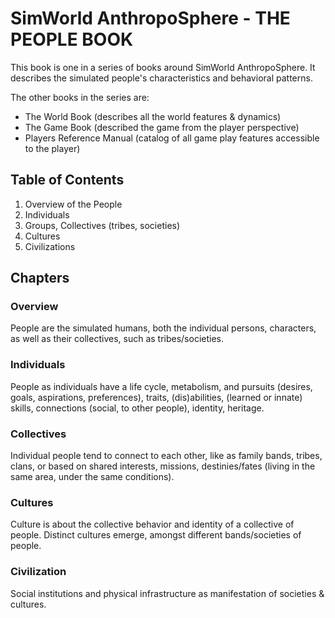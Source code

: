 # SimWorld AnthropoSphere - THE PEOPLE BOOK

This book is one in a series of books around SimWorld AnthropoSphere. 
It describes the simulated people's characteristics and behavioral patterns.

The other books in the series are:

- The World Book (describes all the world features & dynamics)
- The Game Book (described the game from the player perspective)
- Players Reference Manual (catalog of all game play features accessible to the player)

## Table of Contents ##
1. Overview of the People
2. Individuals
3. Groups, Collectives (tribes, societies)
4. Cultures
5. Civilizations

## Chapters ##

### Overview ###
People are the simulated humans, both the individual persons, characters, as well as their collectives, such as tribes/societies.

### Individuals ###
People as individuals have a life cycle, metabolism, and pursuits (desires, goals, aspirations, preferences), traits, (dis)abilities, (learned or innate) skills, connections (social, to other people), identity, heritage.

### Collectives ###
Individual people tend to connect to each other, like as family bands, tribes, clans, or based on shared interests, missions, destinies/fates (living in the same area, under the same conditions).

### Cultures ###
Culture is about the collective behavior and identity of a collective of people.
Distinct cultures emerge, amongst different bands/societies of people.

### Civilization ###
Social institutions and physical infrastructure as manifestation of societies & cultures.
